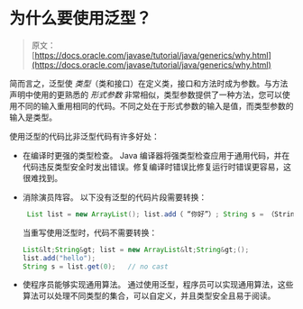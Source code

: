 # 为什么要使用泛型？

> 原文： [https://docs.oracle.com/javase/tutorial/java/generics/why.html](https://docs.oracle.com/javase/tutorial/java/generics/why.html)

简而言之，泛型使 _类型_（类和接口）在定义类，接口和方法时成为参数。与方法声明中使用的更熟悉的 _形式参数_ 非常相似，类型参数提供了一种方法，您可以使用不同的输入重用相同的代码。不同之处在于形式参数的输入是值，而类型参数的输入是类型。

使用泛型的代码比非泛型代码有许多好处：

*   在编译时更强的类型检查。
    Java 编译器将强类型检查应用于通用代码，并在代码违反类型安全时发出错误。修复编译时错误比修复运行时错误更容易，这很难找到。

*   消除演员阵容。
    以下没有泛型的代码片段需要转换：

    ```java
     List list = new ArrayList(); list.add（ “你好”）; String s = （String） list.get（0）; 
    ```

    当重写使用泛型时，代码不需要转换：

    ```java
    List&lt;String&gt; list = new ArrayList&lt;String&gt;();
    list.add("hello");
    String s = list.get(0);   // no cast
    ```

*   使程序员能够实现通用算法。
    通过使用泛型，程序员可以实现通用算法，这些算法可以处理不同类型的集合，可以自定义，并且类型安全且易于阅读。